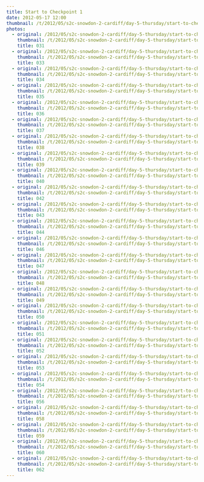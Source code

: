 ```yaml
---
title: Start to Checkpoint 1
date: 2012-05-17 12:00
thumbnail: /t/2012/05/s2c-snowdon-2-cardiff/day-5-thursday/start-to-checkpoint-1/031.jpg
photos:
  - original: /2012/05/s2c-snowdon-2-cardiff/day-5-thursday/start-to-checkpoint-1/031.jpg
    thumbnail: /t/2012/05/s2c-snowdon-2-cardiff/day-5-thursday/start-to-checkpoint-1/031.jpg
    title: 031
  - original: /2012/05/s2c-snowdon-2-cardiff/day-5-thursday/start-to-checkpoint-1/033.jpg
    thumbnail: /t/2012/05/s2c-snowdon-2-cardiff/day-5-thursday/start-to-checkpoint-1/033.jpg
    title: 033
  - original: /2012/05/s2c-snowdon-2-cardiff/day-5-thursday/start-to-checkpoint-1/034.jpg
    thumbnail: /t/2012/05/s2c-snowdon-2-cardiff/day-5-thursday/start-to-checkpoint-1/034.jpg
    title: 034
  - original: /2012/05/s2c-snowdon-2-cardiff/day-5-thursday/start-to-checkpoint-1/035.jpg
    thumbnail: /t/2012/05/s2c-snowdon-2-cardiff/day-5-thursday/start-to-checkpoint-1/035.jpg
    title: 035
  - original: /2012/05/s2c-snowdon-2-cardiff/day-5-thursday/start-to-checkpoint-1/036.jpg
    thumbnail: /t/2012/05/s2c-snowdon-2-cardiff/day-5-thursday/start-to-checkpoint-1/036.jpg
    title: 036
  - original: /2012/05/s2c-snowdon-2-cardiff/day-5-thursday/start-to-checkpoint-1/037.jpg
    thumbnail: /t/2012/05/s2c-snowdon-2-cardiff/day-5-thursday/start-to-checkpoint-1/037.jpg
    title: 037
  - original: /2012/05/s2c-snowdon-2-cardiff/day-5-thursday/start-to-checkpoint-1/038.jpg
    thumbnail: /t/2012/05/s2c-snowdon-2-cardiff/day-5-thursday/start-to-checkpoint-1/038.jpg
    title: 038
  - original: /2012/05/s2c-snowdon-2-cardiff/day-5-thursday/start-to-checkpoint-1/039.jpg
    thumbnail: /t/2012/05/s2c-snowdon-2-cardiff/day-5-thursday/start-to-checkpoint-1/039.jpg
    title: 039
  - original: /2012/05/s2c-snowdon-2-cardiff/day-5-thursday/start-to-checkpoint-1/040.jpg
    thumbnail: /t/2012/05/s2c-snowdon-2-cardiff/day-5-thursday/start-to-checkpoint-1/040.jpg
    title: 040
  - original: /2012/05/s2c-snowdon-2-cardiff/day-5-thursday/start-to-checkpoint-1/042.jpg
    thumbnail: /t/2012/05/s2c-snowdon-2-cardiff/day-5-thursday/start-to-checkpoint-1/042.jpg
    title: 042
  - original: /2012/05/s2c-snowdon-2-cardiff/day-5-thursday/start-to-checkpoint-1/043.jpg
    thumbnail: /t/2012/05/s2c-snowdon-2-cardiff/day-5-thursday/start-to-checkpoint-1/043.jpg
    title: 043
  - original: /2012/05/s2c-snowdon-2-cardiff/day-5-thursday/start-to-checkpoint-1/044.jpg
    thumbnail: /t/2012/05/s2c-snowdon-2-cardiff/day-5-thursday/start-to-checkpoint-1/044.jpg
    title: 044
  - original: /2012/05/s2c-snowdon-2-cardiff/day-5-thursday/start-to-checkpoint-1/046.jpg
    thumbnail: /t/2012/05/s2c-snowdon-2-cardiff/day-5-thursday/start-to-checkpoint-1/046.jpg
    title: 046
  - original: /2012/05/s2c-snowdon-2-cardiff/day-5-thursday/start-to-checkpoint-1/047.jpg
    thumbnail: /t/2012/05/s2c-snowdon-2-cardiff/day-5-thursday/start-to-checkpoint-1/047.jpg
    title: 047
  - original: /2012/05/s2c-snowdon-2-cardiff/day-5-thursday/start-to-checkpoint-1/048.jpg
    thumbnail: /t/2012/05/s2c-snowdon-2-cardiff/day-5-thursday/start-to-checkpoint-1/048.jpg
    title: 048
  - original: /2012/05/s2c-snowdon-2-cardiff/day-5-thursday/start-to-checkpoint-1/049.jpg
    thumbnail: /t/2012/05/s2c-snowdon-2-cardiff/day-5-thursday/start-to-checkpoint-1/049.jpg
    title: 049
  - original: /2012/05/s2c-snowdon-2-cardiff/day-5-thursday/start-to-checkpoint-1/050.jpg
    thumbnail: /t/2012/05/s2c-snowdon-2-cardiff/day-5-thursday/start-to-checkpoint-1/050.jpg
    title: 050
  - original: /2012/05/s2c-snowdon-2-cardiff/day-5-thursday/start-to-checkpoint-1/051.jpg
    thumbnail: /t/2012/05/s2c-snowdon-2-cardiff/day-5-thursday/start-to-checkpoint-1/051.jpg
    title: 051
  - original: /2012/05/s2c-snowdon-2-cardiff/day-5-thursday/start-to-checkpoint-1/052.jpg
    thumbnail: /t/2012/05/s2c-snowdon-2-cardiff/day-5-thursday/start-to-checkpoint-1/052.jpg
    title: 052
  - original: /2012/05/s2c-snowdon-2-cardiff/day-5-thursday/start-to-checkpoint-1/053.jpg
    thumbnail: /t/2012/05/s2c-snowdon-2-cardiff/day-5-thursday/start-to-checkpoint-1/053.jpg
    title: 053
  - original: /2012/05/s2c-snowdon-2-cardiff/day-5-thursday/start-to-checkpoint-1/054.jpg
    thumbnail: /t/2012/05/s2c-snowdon-2-cardiff/day-5-thursday/start-to-checkpoint-1/054.jpg
    title: 054
  - original: /2012/05/s2c-snowdon-2-cardiff/day-5-thursday/start-to-checkpoint-1/056.jpg
    thumbnail: /t/2012/05/s2c-snowdon-2-cardiff/day-5-thursday/start-to-checkpoint-1/056.jpg
    title: 056
  - original: /2012/05/s2c-snowdon-2-cardiff/day-5-thursday/start-to-checkpoint-1/058.jpg
    thumbnail: /t/2012/05/s2c-snowdon-2-cardiff/day-5-thursday/start-to-checkpoint-1/058.jpg
    title: 058
  - original: /2012/05/s2c-snowdon-2-cardiff/day-5-thursday/start-to-checkpoint-1/059.jpg
    thumbnail: /t/2012/05/s2c-snowdon-2-cardiff/day-5-thursday/start-to-checkpoint-1/059.jpg
    title: 059
  - original: /2012/05/s2c-snowdon-2-cardiff/day-5-thursday/start-to-checkpoint-1/060.jpg
    thumbnail: /t/2012/05/s2c-snowdon-2-cardiff/day-5-thursday/start-to-checkpoint-1/060.jpg
    title: 060
  - original: /2012/05/s2c-snowdon-2-cardiff/day-5-thursday/start-to-checkpoint-1/062.jpg
    thumbnail: /t/2012/05/s2c-snowdon-2-cardiff/day-5-thursday/start-to-checkpoint-1/062.jpg
    title: 062
---
```

